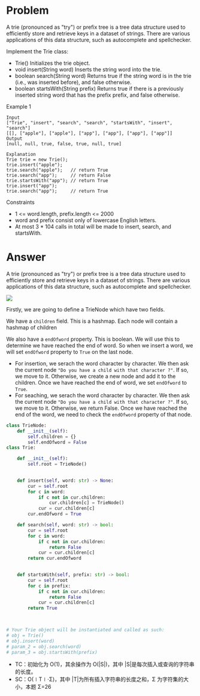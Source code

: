 # Problem
A trie (pronounced as "try") or prefix tree is a tree data structure used to efficiently store and retrieve keys in a dataset of strings. There are various applications of this data structure, such as autocomplete and spellchecker.

Implement the Trie class:

- Trie() Initializes the trie object.
- void insert(String word) Inserts the string word into the trie.
- boolean search(String word) Returns true if the string word is in the trie (i.e., was inserted before), and false otherwise.
- boolean startsWith(String prefix) Returns true if there is a previously inserted string word that has the prefix prefix, and false otherwise.

Example 1
```
Input
["Trie", "insert", "search", "search", "startsWith", "insert", "search"]
[[], ["apple"], ["apple"], ["app"], ["app"], ["app"], ["app"]]
Output
[null, null, true, false, true, null, true]

Explanation
Trie trie = new Trie();
trie.insert("apple");
trie.search("apple");   // return True
trie.search("app");     // return False
trie.startsWith("app"); // return True
trie.insert("app");
trie.search("app");     // return True
```

Constraints
- 1 <= word.length, prefix.length <= 2000
- word and prefix consist only of lowercase English letters.
- At most 3 * 104 calls in total will be made to insert, search, and startsWith.

# Answer
A trie (pronounced as "try") or prefix tree is a tree data structure used to efficiently store and retrieve keys in a dataset of strings. There are various applications of this data structure, such as autocomplete and spellchecker.

![](https://assets.leetcode.com/users/images/4e873776-a82a-4a0a-8390-2d597320598b_1654002546.316233.png)

Firstly, we are going to define a TrieNode which have two fields.

We have a `children` field. This is a hashmap. Each node will contain a hashmap of children

We also have a `endOfword` property. This is boolean. We will use this to determine we have reached the end of word. So when we insert a word, we will set `endOfword` property to `True` on the last node.

- For insertion, we serach the word character by character. We then ask the current node `"Do you have a child with that character ?"`. If so, we move to it. Otherwise, we create a new node and add it to the children. Once we have reached the end of word, we set `endOfword` to `True`.
- For seaching, we serach the word character by character. We then ask the current node `"Do you have a child with that character ?"`. If so, we move to it. Otherwise, we return False. Once we have reached the end of the word, we need to check the `endOfword` property of that node.
```python
class TrieNode:
    def __init__(self):
        self.children = {}
        self.endOfword = False
class Trie:

    def __init__(self):
        self.root = TrieNode()
    

    def insert(self, word: str) -> None:
        cur = self.root
        for c in word:
            if c not in cur.children:
                cur.children[c] = TrieNode()
            cur = cur.children[c]
        cur.endOfword = True

    def search(self, word: str) -> bool:
        cur = self.root
        for c in word:
            if c not in cur.children:
                return False
            cur = cur.children[c]
        return cur.endOfword
        

    def startsWith(self, prefix: str) -> bool:
        cur = self.root
        for c in prefix:
            if c not in cur.children:
                return False
            cur = cur.children[c]
        return True
        


# Your Trie object will be instantiated and called as such:
# obj = Trie()
# obj.insert(word)
# param_2 = obj.search(word)
# param_3 = obj.startsWith(prefix)
```
- TC：初始化为 O(1)，其余操作为 O(|S|)，其中 |S|是每次插入或查询的字符串的长度。
- SC：O(∣T∣⋅Σ)，其中 |T|为所有插入字符串的长度之和，Σ 为字符集的大小，本题 Σ=26
